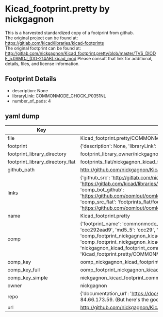 # Kicad_footprint.pretty by nickgagnon  
This is a harvested standardized copy of a footprint from github.  
The original project can be found at:  
https://gitlab.com/kicad/libraries/kicad-footprints  
The original footprint can be found at:
http://gitlab.com/nickgagnon/Kicad_footprint.pretty/blob/master/TVS_DIODE_5.0SMDJ_(DO-214AB).kicad_mod
Please consult that link for additional, details, files, and license information.  
## Footprint Details
* description: None  
* libraryLink: COMMONMODE_CHOCK_P0351NL  
* number_of_pads: 4  
## yaml dump  
| Key | Value |  
| --- | --- |  
| file | Kicad_footprint.pretty/COMMONMODE_CHOCK_P0351NL.kicad_mod |  
| footprint | {'description': None, 'libraryLink': 'COMMONMODE_CHOCK_P0351NL', 'number_of_pads': 4} |  
| footprint_library_directory | footprint_library_owner/nickgagnon_Kicad_footprint.pretty |  
| footprint_library_directory_flat | footprints_flat/nickgagnon_kicad_footprint_commonmode_chock_p0351nl/working |  
| github_path | http://github.com/nickgagnon/Kicad_footprint.pretty/blob/master/COMMONMODE_CHOCK_P0351NL.kicad_mod |  
| links | {'github_src': 'http://gitlab.com/nickgagnon/Kicad_footprint.pretty/blob/master/TVS_DIODE_5.0SMDJ_(DO-214AB).kicad_mod', 'github_src_repo': 'https://gitlab.com/kicad/libraries/kicad-footprints', 'oomp_bot': 'footprints/nickgagnon_kicad_footprint_commonmode_chock_p0351nl/working', 'oomp_bot_github': 'https://github.com/oomlout/oomlout_oomp_footprint_bot/tree/main/footprints/nickgagnon_kicad_footprint_commonmode_chock_p0351nl/working', 'oomp_src_flat': 'footprints_flat/footprints_flat/nickgagnon_kicad_footprint_commonmode_chock_p0351nl/working', 'oomp_src_flat_github': 'https://github.com/oomlout/oomlout_oomp_footprint_src/tree/main/footprints_flat/nickgagnon_kicad_footprint_commonmode_chock_p0351nl/working'} |  
| name | Kicad_footprint.pretty |  
| oomp | {'footprint_name': 'commonmode_chock_p0351nl', 'library_name': 'kicad_footprint', 'md5': 'ccc292ead93055ab2c6b1b4de7487f6e', 'md5_10': 'ccc292ead9', 'md5_5': 'ccc29', 'md5_6': 'ccc292', 'oomp_key': 'oomp_nickgagnon_kicad_footprint_commonmode_chock_p0351nl', 'oomp_key_extra': 'oomp_footprint_nickgagnon_kicad_footprint_commonmode_chock_p0351nl', 'oomp_key_full': 'oomp_footprint_nickgagnon_kicad_footprint_commonmode_chock_p0351nl_ccc292', 'oomp_key_simple': 'nickgagnon_kicad_footprint_commonmode_chock_p0351nl', 'original_filename': 'Kicad_footprint.pretty/COMMONMODE_CHOCK_P0351NL.kicad_mod', 'owner_name': 'nickgagnon'} |  
| oomp_key | oomp_nickgagnon_kicad_footprint_commonmode_chock_p0351nl |  
| oomp_key_full | oomp_footprint_nickgagnon_kicad_footprint_commonmode_chock_p0351nl |  
| oomp_key_simple | nickgagnon_kicad_footprint_commonmode_chock_p0351nl |  
| owner | nickgagnon |  
| repo | {'documentation_url': 'https://docs.github.com/rest/overview/resources-in-the-rest-api#rate-limiting', 'message': "API rate limit exceeded for 84.66.173.59. (But here's the good news: Authenticated requests get a higher rate limit. Check out the documentation for more details.)"} |  
| url | http://github.com/nickgagnon/Kicad_footprint.pretty |  

